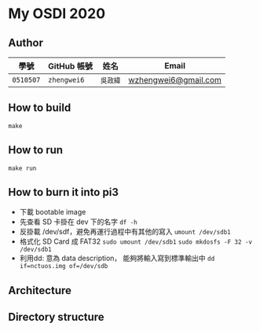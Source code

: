 # My OSDI 2020

## Author

| 學號 | GitHub 帳號 | 姓名 | Email |
| --- | ----------- | --- | --- |
|`0510507`| `zhengwei6` | `吳政緯` | wzhengwei6@gmail.com |

## How to build

`make`

## How to run

`make run`

## How to burn it into pi3


 - 下載 bootable image
 - 先查看 SD 卡掛在 dev 下的名字
  `df -h`
 - 反掛載 /dev/sdf，避免再運行過程中有其他的寫入
  `umount /dev/sdb1` 
 - 格式化 SD Card 成 FAT32
  `sudo umount /dev/sdb1`
  `sudo mkdosfs -F 32 -v /dev/sdb1`
 - 利用dd: 意為 data description， 能夠將輸入寫到標準輸出中
  `dd if=nctuos.img of=/dev/sdb`


## Architecture

## Directory structure

